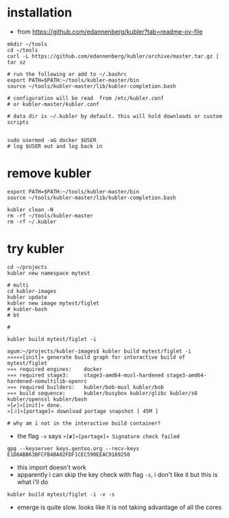 # installation
- from https://github.com/edannenberg/kubler?tab=readme-ov-file
```
mkdir ~/tools
cd ~/tools
curl -L https://github.com/edannenberg/kubler/archive/master.tar.gz | tar xz

# run the following or add to ~/.bashrc
export PATH=$PATH:~/tools/kubler-master/bin
source ~/tools/kubler-master/lib/kubler-completion.bash 

# configuration will be read  from /etc/kubler.conf
# or kubler-master/kubler.conf 

# data dir is ~/.kubler by default. this will hold downloads or custom scripts


sudo usermod -aG docker $USER
# log $USER out and log back in 
```


# remove kubler

```
export PATH=$PATH:~/tools/kubler-master/bin
source ~/tools/kubler-master/lib/kubler-completion.bash 

kubler clean -N
rm -rf ~/tools/kubler-master
rm -rf ~/.kubler
```


# try kubler

```
cd ~/projects
kubler new namespace mytest

# multi
cd kubler-images
kubler update
kubler new image mytest/figlet
# kubler-bash
# bt

# 

kubler build mytest/figlet -i

```


```
agum:~/projects/kubler-images$ kubler build mytest/figlet -i
»»»»»[init]» generate build graph for interactive build of mytest/figlet
»»» required engines:    docker
»»» required stage3:     stage3-amd64-musl-hardened stage3-amd64-hardened-nomultilib-openrc
»»» required builders:   kubler/bob-musl kubler/bob
»»» build sequence:      kubler/busybox kubler/glibc kubler/s6 kubler/openssl kubler/bash
»[✔]»[init]» done.
»[⠼]»[portage]» download portage snapshot [ 45M ]

# why am i not in the interactive build container?
```

- the flag `-v` says `»[✘]»[portage]» Signature check failed`

```
gpg --keyserver keys.gentoo.org --recv-keys E1D6ABB63BFCFB4BA02FDF1CEC590EEAC9189250

```

- this import doesn't work
- apparently i can skip the key check with flag `-s`, i don't like it
  but this is what i'll do

```
kubler build mytest/figlet -i -v -s

```

- emerge is quite slow. looks like it is not taking advantage of all
  the cores
